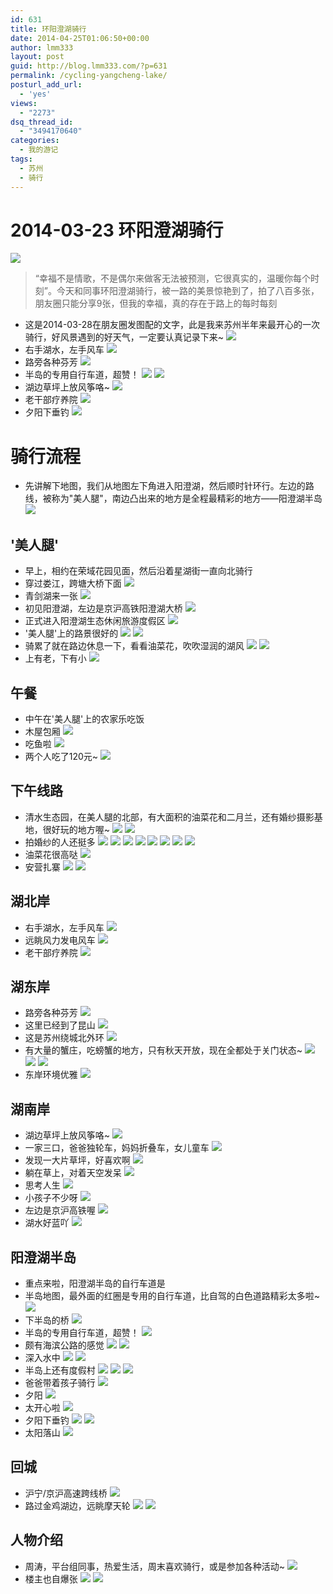 ```yaml
---
id: 631
title: 环阳澄湖骑行
date: 2014-04-25T01:06:50+00:00
author: lmm333
layout: post
guid: http://blog.lmm333.com/?p=631
permalink: /cycling-yangcheng-lake/
posturl_add_url:
  - 'yes'
views:
  - "2273"
dsq_thread_id:
  - "3494170640"
categories:
  - 我的游记
tags:
  - 苏州
  - 骑行
---
```

# 2014-03-23 环阳澄湖骑行

![](../images/2014-04-25-cycling-yangcheng-lake/2014-04-25-cycling-yangcheng-lake_01.jpg)

> “幸福不是情歌，不是偶尔来做客无法被预测，它很真实的，温暖你每个时刻”。今天和同事环阳澄湖骑行，被一路的美景惊艳到了，拍了八百多张，朋友圈只能分享9张，但我的幸福，真的存在于路上的每时每刻

- 这是2014-03-28在朋友圈发图配的文字，此是我来苏州半年来最开心的一次骑行，好风景遇到的好天气，一定要认真记录下来~
![](../images/2014-04-25-cycling-yangcheng-lake/2014-04-25-cycling-yangcheng-lake_02.jpg)
- 右手湖水，左手风车
![](../images/2014-04-25-cycling-yangcheng-lake/2014-04-25-cycling-yangcheng-lake_03.jpg)
- 路旁各种芬芳
![](../images/2014-04-25-cycling-yangcheng-lake/2014-04-25-cycling-yangcheng-lake_04.jpg)
- 半岛的专用自行车道，超赞！
![](../images/2014-04-25-cycling-yangcheng-lake/2014-04-25-cycling-yangcheng-lake_05.jpg)
![](../images/2014-04-25-cycling-yangcheng-lake/2014-04-25-cycling-yangcheng-lake_06.jpg)
- 湖边草坪上放风筝咯~
![](../images/2014-04-25-cycling-yangcheng-lake/2014-04-25-cycling-yangcheng-lake_07.jpg)
- 老干部疗养院
![](../images/2014-04-25-cycling-yangcheng-lake/2014-04-25-cycling-yangcheng-lake_08.jpg)
- 夕阳下垂钓
![](../images/2014-04-25-cycling-yangcheng-lake/2014-04-25-cycling-yangcheng-lake_09.jpg)


# 骑行流程
- 先讲解下地图，我们从地图左下角进入阳澄湖，然后顺时针环行。左边的路线，被称为"美人腿"，南边凸出来的地方是全程最精彩的地方——阳澄湖半岛
![](../images/2014-04-25-cycling-yangcheng-lake/2014-04-25-cycling-yangcheng-lake_10.jpg)


## '美人腿'
- 早上，相约在荣域花园见面，然后沿着星湖街一直向北骑行
- 穿过娄江，跨塘大桥下面
![](../images/2014-04-25-cycling-yangcheng-lake/2014-04-25-cycling-yangcheng-lake_11.jpg)
- 青剑湖来一张
![](../images/2014-04-25-cycling-yangcheng-lake/2014-04-25-cycling-yangcheng-lake_12.jpg)
- 初见阳澄湖，左边是京沪高铁阳澄湖大桥
![](../images/2014-04-25-cycling-yangcheng-lake/2014-04-25-cycling-yangcheng-lake_13.jpg)
- 正式进入阳澄湖生态休闲旅游度假区
![](../images/2014-04-25-cycling-yangcheng-lake/2014-04-25-cycling-yangcheng-lake_14.jpg)
- '美人腿'上的路景很好的
![](../images/2014-04-25-cycling-yangcheng-lake/2014-04-25-cycling-yangcheng-lake_15.jpg)
![](../images/2014-04-25-cycling-yangcheng-lake/2014-04-25-cycling-yangcheng-lake_16.jpg)
- 骑累了就在路边休息一下，看看油菜花，吹吹湿润的湖风
![](../images/2014-04-25-cycling-yangcheng-lake/2014-04-25-cycling-yangcheng-lake_17.jpg)
![](../images/2014-04-25-cycling-yangcheng-lake/2014-04-25-cycling-yangcheng-lake_18.jpg)
- 上有老，下有小
![](../images/2014-04-25-cycling-yangcheng-lake/2014-04-25-cycling-yangcheng-lake_19.jpg)


## 午餐
- 中午在'美人腿'上的农家乐吃饭
- 木屋包厢
![](../images/2014-04-25-cycling-yangcheng-lake/2014-04-25-cycling-yangcheng-lake_20.jpg)
- 吃鱼啦
![](../images/2014-04-25-cycling-yangcheng-lake/2014-04-25-cycling-yangcheng-lake_21.jpg)
- 两个人吃了120元~
![](../images/2014-04-25-cycling-yangcheng-lake/2014-04-25-cycling-yangcheng-lake_22.jpg)


## 下午线路
- 清水生态园，在美人腿的北部，有大面积的油菜花和二月兰，还有婚纱摄影基地，很好玩的地方喔~
![](../images/2014-04-25-cycling-yangcheng-lake/2014-04-25-cycling-yangcheng-lake_23.jpg)
![](../images/2014-04-25-cycling-yangcheng-lake/2014-04-25-cycling-yangcheng-lake_24.jpg)
- 拍婚纱的人还挺多
![](../images/2014-04-25-cycling-yangcheng-lake/2014-04-25-cycling-yangcheng-lake_02.jpg)
![](../images/2014-04-25-cycling-yangcheng-lake/2014-04-25-cycling-yangcheng-lake_26.jpg)
![](../images/2014-04-25-cycling-yangcheng-lake/2014-04-25-cycling-yangcheng-lake_27.jpg)
![](../images/2014-04-25-cycling-yangcheng-lake/2014-04-25-cycling-yangcheng-lake_28.jpg)
![](../images/2014-04-25-cycling-yangcheng-lake/2014-04-25-cycling-yangcheng-lake_29.jpg)
![](../images/2014-04-25-cycling-yangcheng-lake/2014-04-25-cycling-yangcheng-lake_30.jpg)
![](../images/2014-04-25-cycling-yangcheng-lake/2014-04-25-cycling-yangcheng-lake_31.jpg)
![](../images/2014-04-25-cycling-yangcheng-lake/2014-04-25-cycling-yangcheng-lake_32.jpg)
- 油菜花很高哒
![](../images/2014-04-25-cycling-yangcheng-lake/2014-04-25-cycling-yangcheng-lake_33.jpg)
- 安营扎寨
![](../images/2014-04-25-cycling-yangcheng-lake/2014-04-25-cycling-yangcheng-lake_34.jpg)
![](../images/2014-04-25-cycling-yangcheng-lake/2014-04-25-cycling-yangcheng-lake_35.jpg)


## 湖北岸
- 右手湖水，左手风车
![](../images/2014-04-25-cycling-yangcheng-lake/2014-04-25-cycling-yangcheng-lake_03.jpg)
- 远眺风力发电风车
![](../images/2014-04-25-cycling-yangcheng-lake/2014-04-25-cycling-yangcheng-lake_37.jpg)
- 老干部疗养院
![](../images/2014-04-25-cycling-yangcheng-lake/2014-04-25-cycling-yangcheng-lake_08.jpg)


## 湖东岸
- 路旁各种芬芳
![](../images/2014-04-25-cycling-yangcheng-lake/2014-04-25-cycling-yangcheng-lake_04.jpg)
- 这里已经到了昆山
![](../images/2014-04-25-cycling-yangcheng-lake/2014-04-25-cycling-yangcheng-lake_40.jpg)
- 这是苏州绕城北外环
![](../images/2014-04-25-cycling-yangcheng-lake/2014-04-25-cycling-yangcheng-lake_41.jpg)
- 有大量的蟹庄，吃螃蟹的地方，只有秋天开放，现在全都处于关门状态~
![](../images/2014-04-25-cycling-yangcheng-lake/2014-04-25-cycling-yangcheng-lake_42.jpg)
![](../images/2014-04-25-cycling-yangcheng-lake/2014-04-25-cycling-yangcheng-lake_43.jpg)
![](../images/2014-04-25-cycling-yangcheng-lake/2014-04-25-cycling-yangcheng-lake_44.jpg)
- 东岸环境优雅
![](../images/2014-04-25-cycling-yangcheng-lake/2014-04-25-cycling-yangcheng-lake_45.jpg)

## 湖南岸
- 湖边草坪上放风筝咯~
![](../images/2014-04-25-cycling-yangcheng-lake/2014-04-25-cycling-yangcheng-lake_07.jpg)
- 一家三口，爸爸独轮车，妈妈折叠车，女儿童车
![](../images/2014-04-25-cycling-yangcheng-lake/2014-04-25-cycling-yangcheng-lake_47.jpg)
- 发现一大片草坪，好喜欢啊
![](../images/2014-04-25-cycling-yangcheng-lake/2014-04-25-cycling-yangcheng-lake_48.jpg)
- 躺在草上，对着天空发呆
![](../images/2014-04-25-cycling-yangcheng-lake/2014-04-25-cycling-yangcheng-lake_49.jpg)
- 思考人生
![](../images/2014-04-25-cycling-yangcheng-lake/2014-04-25-cycling-yangcheng-lake_50.jpg)
- 小孩子不少呀
![](../images/2014-04-25-cycling-yangcheng-lake/2014-04-25-cycling-yangcheng-lake_51.jpg)
- 左边是京沪高铁喔
![](../images/2014-04-25-cycling-yangcheng-lake/2014-04-25-cycling-yangcheng-lake_52.jpg)
- 湖水好蓝吖
![](../images/2014-04-25-cycling-yangcheng-lake/2014-04-25-cycling-yangcheng-lake_53.jpg)

## 阳澄湖半岛
- 重点来啦，阳澄湖半岛的自行车道是
- 半岛地图，最外面的红圈是专用的自行车道，比自驾的白色道路精彩太多啦~
![](../images/2014-04-25-cycling-yangcheng-lake/2014-04-25-cycling-yangcheng-lake_54.jpg)
- 下半岛的桥
![](../images/2014-04-25-cycling-yangcheng-lake/2014-04-25-cycling-yangcheng-lake_55.jpg)
- 半岛的专用自行车道，超赞！
![](../images/2014-04-25-cycling-yangcheng-lake/2014-04-25-cycling-yangcheng-lake_06.jpg)
- 颇有海滨公路的感觉
![](../images/2014-04-25-cycling-yangcheng-lake/2014-04-25-cycling-yangcheng-lake_05.jpg)
![](../images/2014-04-25-cycling-yangcheng-lake/2014-04-25-cycling-yangcheng-lake_58.jpg)
- 深入水中
![](../images/2014-04-25-cycling-yangcheng-lake/2014-04-25-cycling-yangcheng-lake_59.jpg)
![](../images/2014-04-25-cycling-yangcheng-lake/2014-04-25-cycling-yangcheng-lake_60.jpg)
- 半岛上还有度假村
![](../images/2014-04-25-cycling-yangcheng-lake/2014-04-25-cycling-yangcheng-lake_61.jpg)
![](../images/2014-04-25-cycling-yangcheng-lake/2014-04-25-cycling-yangcheng-lake_62.jpg)
![](../images/2014-04-25-cycling-yangcheng-lake/2014-04-25-cycling-yangcheng-lake_63.jpg)
- 爸爸带着孩子骑行
![](../images/2014-04-25-cycling-yangcheng-lake/2014-04-25-cycling-yangcheng-lake_64.jpg)
- 夕阳
![](../images/2014-04-25-cycling-yangcheng-lake/2014-04-25-cycling-yangcheng-lake_65.jpg)
- 太开心啦
![](../images/2014-04-25-cycling-yangcheng-lake/2014-04-25-cycling-yangcheng-lake_66.jpg)
- 夕阳下垂钓
![](../images/2014-04-25-cycling-yangcheng-lake/2014-04-25-cycling-yangcheng-lake_09.jpg)
![](../images/2014-04-25-cycling-yangcheng-lake/2014-04-25-cycling-yangcheng-lake_68.jpg)
- 太阳落山
![](../images/2014-04-25-cycling-yangcheng-lake/2014-04-25-cycling-yangcheng-lake_69.jpg)

## 回城
- 沪宁/京沪高速跨线桥
![](../images/2014-04-25-cycling-yangcheng-lake/2014-04-25-cycling-yangcheng-lake_70.jpg)
- 路过金鸡湖边，远眺摩天轮
![](../images/2014-04-25-cycling-yangcheng-lake/2014-04-25-cycling-yangcheng-lake_71.jpg)
![](../images/2014-04-25-cycling-yangcheng-lake/2014-04-25-cycling-yangcheng-lake_72.jpg)

## 人物介绍
- 周涛，平台组同事，热爱生活，周末喜欢骑行，或是参加各种活动~
![](../images/2014-04-25-cycling-yangcheng-lake/2014-04-25-cycling-yangcheng-lake_73.jpg)
- 楼主也自爆张
![](../images/2014-04-25-cycling-yangcheng-lake/2014-04-25-cycling-yangcheng-lake_74.jpg)
![](../images/2014-04-25-cycling-yangcheng-lake/2014-04-25-cycling-yangcheng-lake_75.jpg)